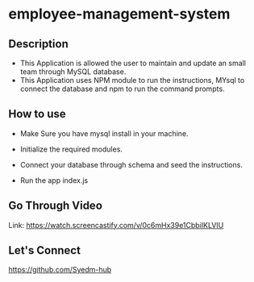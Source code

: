 # employee-management-system

## Description

- This Application is allowed the user to maintain and update an small team through MySQL database.
- This Application uses NPM module to run the instructions, MYsql to connect the database and npm to run the command prompts.

## How to use

- Make Sure you have mysql install in your machine.

- Initialize the required modules.

- Connect your database through schema and seed the instructions.

- Run the app index.js

## Go Through Video

Link: https://watch.screencastify.com/v/0c6mHx39e1CbbiIKLVIU

## Let's Connect

https://github.com/Syedm-hub
